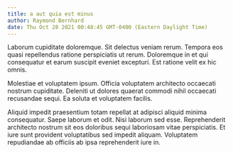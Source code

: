```yaml
---
title: a aut quia est minus
author: Raymond Bernhard
date: Thu Oct 28 2021 00:48:45 GMT-0400 (Eastern Daylight Time)
---
```

Laborum cupiditate doloremque. Sit delectus veniam rerum. Tempora eos quasi repellendus ratione perspiciatis ut rerum. Doloremque in et qui consequatur et earum suscipit eveniet excepturi. Est ratione velit ex hic omnis.

 Molestiae et voluptatem ipsum. Officia voluptatem architecto occaecati nostrum cupiditate. Deleniti ut dolores quaerat commodi nihil occaecati recusandae sequi. Ea soluta et voluptatem facilis.

 Aliquid impedit praesentium totam repellat at adipisci aliquid minima consequatur. Saepe laborum et odit. Nisi laborum sed esse. Reprehenderit architecto nostrum sit eos doloribus sequi laboriosam vitae perspiciatis. Et iure sunt provident voluptatibus sed impedit aliquam. Voluptatem repudiandae ab officiis ab ipsa reprehenderit iure in.